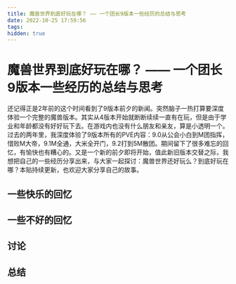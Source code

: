 ```yaml
---
title: 魔兽世界到底好玩在哪？ —— 一个团长9版本一些经历的总结与思考
date: 2022-10-25 17:59:56
tags:
hidden: true
---
```

# 魔兽世界到底好玩在哪？ —— 一个团长9版本一些经历的总结与思考
还记得正是2年前的这个时间看到了9版本前夕的新闻。突然脑子一热打算要深度体验一个完整的魔兽版本。其实从4版本开始就断断续续一直有在玩，但是由于学业和年龄都没有好好玩下去。在游戏内也没有什么朋友和亲友，算是小透明一个。过去的两年里，我深度体验了9版本所有的PVE内容：9.0从公会小白到M团指挥，惜败M大帝，9.1M全通，大米全开门，9.2打到5M散团。期间留下了很多难忘的回忆，有愉快也有糟心的。又是一个新的前夕即将开始，值此新旧版本交替之际，我想把自己的一些经历分享出来，与大家一起探讨：魔兽世界还好玩么？到底好玩在哪？本贴持续更新，也欢迎大家分享自己的故事。

## 一些快乐的回忆
## 一些不好的回忆
## 讨论
## 总结
